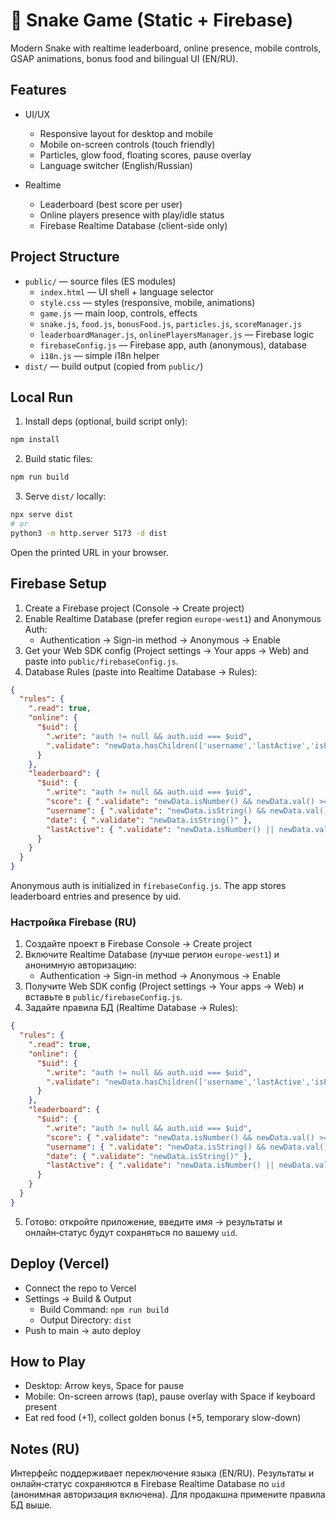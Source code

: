 # 🐍 Snake Game (Static + Firebase)

Modern Snake with realtime leaderboard, online presence, mobile controls, GSAP animations, bonus food and bilingual UI (EN/RU).

## Features

- UI/UX
  - Responsive layout for desktop and mobile
  - Mobile on-screen controls (touch friendly)
  - Particles, glow food, floating scores, pause overlay
  - Language switcher (English/Russian)

- Realtime
  - Leaderboard (best score per user)
  - Online players presence with play/idle status
  - Firebase Realtime Database (client-side only)

## Project Structure

- `public/` — source files (ES modules)
  - `index.html` — UI shell + language selector
  - `style.css` — styles (responsive, mobile, animations)
  - `game.js` — main loop, controls, effects
  - `snake.js`, `food.js`, `bonusFood.js`, `particles.js`, `scoreManager.js`
  - `leaderboardManager.js`, `onlinePlayersManager.js` — Firebase logic
  - `firebaseConfig.js` — Firebase app, auth (anonymous), database
  - `i18n.js` — simple i18n helper
- `dist/` — build output (copied from `public/`)

## Local Run

1) Install deps (optional, build script only):
```bash
npm install
```

2) Build static files:
```bash
npm run build
```

3) Serve `dist/` locally:
```bash
npx serve dist
# or
python3 -m http.server 5173 -d dist
```
Open the printed URL in your browser.

## Firebase Setup

1) Create a Firebase project (Console → Create project)
2) Enable Realtime Database (prefer region `europe-west1`) and Anonymous Auth:
   - Authentication → Sign-in method → Anonymous → Enable
3) Get your Web SDK config (Project settings → Your apps → Web) and paste into `public/firebaseConfig.js`.
4) Database Rules (paste into Realtime Database → Rules):
```json
{
  "rules": {
    ".read": true,
    "online": {
      "$uid": {
        ".write": "auth != null && auth.uid === $uid",
        ".validate": "newData.hasChildren(['username','lastActive','isPlaying'])"
      }
    },
    "leaderboard": {
      "$uid": {
        ".write": "auth != null && auth.uid === $uid",
        "score": { ".validate": "newData.isNumber() && newData.val() >= 0" },
        "username": { ".validate": "newData.isString() && newData.val().length > 0 && newData.val().length <= 15" },
        "date": { ".validate": "newData.isString()" },
        "lastActive": { ".validate": "newData.isNumber() || newData.val() == now" }
      }
    }
  }
}
```
Anonymous auth is initialized in `firebaseConfig.js`. The app stores leaderboard entries and presence by uid.

### Настройка Firebase (RU)

1) Создайте проект в Firebase Console → Create project
2) Включите Realtime Database (лучше регион `europe-west1`) и анонимную авторизацию:
   - Authentication → Sign-in method → Anonymous → Enable
3) Получите Web SDK config (Project settings → Your apps → Web) и вставьте в `public/firebaseConfig.js`.
4) Задайте правила БД (Realtime Database → Rules):
```json
{
  "rules": {
    ".read": true,
    "online": {
      "$uid": {
        ".write": "auth != null && auth.uid === $uid",
        ".validate": "newData.hasChildren(['username','lastActive','isPlaying'])"
      }
    },
    "leaderboard": {
      "$uid": {
        ".write": "auth != null && auth.uid === $uid",
        "score": { ".validate": "newData.isNumber() && newData.val() >= 0" },
        "username": { ".validate": "newData.isString() && newData.val().length > 0 && newData.val().length <= 15" },
        "date": { ".validate": "newData.isString()" },
        "lastActive": { ".validate": "newData.isNumber() || newData.val() == now" }
      }
    }
  }
}
```
5) Готово: откройте приложение, введите имя → результаты и онлайн‑статус будут сохраняться по вашему `uid`.

## Deploy (Vercel)

- Connect the repo to Vercel
- Settings → Build & Output
  - Build Command: `npm run build`
  - Output Directory: `dist`
- Push to main → auto deploy

## How to Play

- Desktop: Arrow keys, Space for pause
- Mobile: On-screen arrows (tap), pause overlay with Space if keyboard present
- Eat red food (+1), collect golden bonus (+5, temporary slow-down)

## Notes (RU)

Интерфейс поддерживает переключение языка (EN/RU). Результаты и онлайн‑статус сохраняются в Firebase Realtime Database по `uid` (анонимная авторизация включена). Для продакшна примените правила БД выше.

